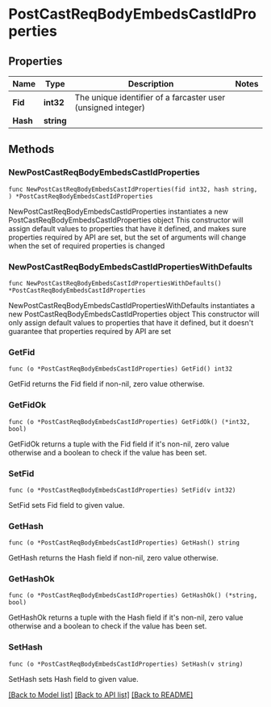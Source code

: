# PostCastReqBodyEmbedsCastIdProperties

## Properties

Name | Type | Description | Notes
------------ | ------------- | ------------- | -------------
**Fid** | **int32** | The unique identifier of a farcaster user (unsigned integer) | 
**Hash** | **string** |  | 

## Methods

### NewPostCastReqBodyEmbedsCastIdProperties

`func NewPostCastReqBodyEmbedsCastIdProperties(fid int32, hash string, ) *PostCastReqBodyEmbedsCastIdProperties`

NewPostCastReqBodyEmbedsCastIdProperties instantiates a new PostCastReqBodyEmbedsCastIdProperties object
This constructor will assign default values to properties that have it defined,
and makes sure properties required by API are set, but the set of arguments
will change when the set of required properties is changed

### NewPostCastReqBodyEmbedsCastIdPropertiesWithDefaults

`func NewPostCastReqBodyEmbedsCastIdPropertiesWithDefaults() *PostCastReqBodyEmbedsCastIdProperties`

NewPostCastReqBodyEmbedsCastIdPropertiesWithDefaults instantiates a new PostCastReqBodyEmbedsCastIdProperties object
This constructor will only assign default values to properties that have it defined,
but it doesn't guarantee that properties required by API are set

### GetFid

`func (o *PostCastReqBodyEmbedsCastIdProperties) GetFid() int32`

GetFid returns the Fid field if non-nil, zero value otherwise.

### GetFidOk

`func (o *PostCastReqBodyEmbedsCastIdProperties) GetFidOk() (*int32, bool)`

GetFidOk returns a tuple with the Fid field if it's non-nil, zero value otherwise
and a boolean to check if the value has been set.

### SetFid

`func (o *PostCastReqBodyEmbedsCastIdProperties) SetFid(v int32)`

SetFid sets Fid field to given value.


### GetHash

`func (o *PostCastReqBodyEmbedsCastIdProperties) GetHash() string`

GetHash returns the Hash field if non-nil, zero value otherwise.

### GetHashOk

`func (o *PostCastReqBodyEmbedsCastIdProperties) GetHashOk() (*string, bool)`

GetHashOk returns a tuple with the Hash field if it's non-nil, zero value otherwise
and a boolean to check if the value has been set.

### SetHash

`func (o *PostCastReqBodyEmbedsCastIdProperties) SetHash(v string)`

SetHash sets Hash field to given value.



[[Back to Model list]](../README.md#documentation-for-models) [[Back to API list]](../README.md#documentation-for-api-endpoints) [[Back to README]](../README.md)


